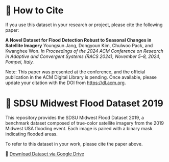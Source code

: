 # 📌 How to Cite
If you use this dataset in your research or project, please cite the following paper:

**A Novel Dataset for Flood Detection Robust to Seasonal Changes in Satellite Imagery**
Youngsun Jang, Dongyoun Kim, Chulwoo Pack, and Kwanghee Won.
*In Proceedings of the 2024 ACM Conference on Research in Adaptive and Convergent Systems (RACS 2024), November 5–8, 2024, Pompei, Italy.*

Note: This paper was presented at the conference, and the official publication in the ACM Digital Library is pending. Once available, please update your citation with the DOI from https://dl.acm.org.



# 🌊 SDSU Midwest Flood Dataset 2019
This repository provides the SDSU Midwest Flood Dataset 2019, a benchmark dataset composed of true-color satellite imagery from the 2019 Midwest USA flooding event. Each image is paired with a binary mask indicating flooded areas.

To refer to this dataset in your work, please cite the paper above.

📂 [Download Dataset via Google Drive](https://drive.google.com/file/d/1igApdCt7QOYH7L76iMnBZkz_rvt9Pyaz/view?usp=sharing)
